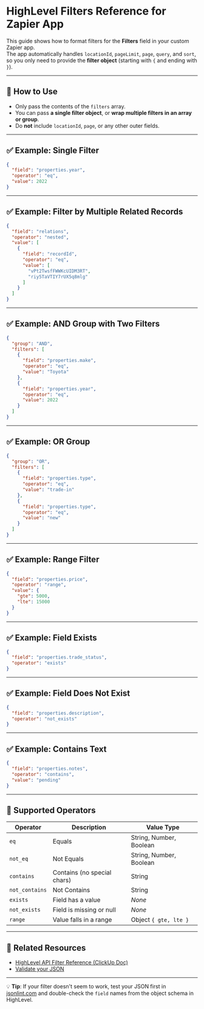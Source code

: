 # HighLevel Filters Reference for Zapier App

This guide shows how to format filters for the **Filters** field in your custom Zapier app.  
The app automatically handles `locationId`, `pageLimit`, `page`, `query`, and `sort`, so you only need to provide the **filter object** (starting with `{` and ending with `}`).

---

## 📌 How to Use

- Only pass the contents of the `filters` array.
- You can pass **a single filter object**, or **wrap multiple filters in an array or group**.
- Do **not** include `locationId`, `page`, or any other outer fields.

---

## ✅ Example: Single Filter

```json
{
  "field": "properties.year",
  "operator": "eq",
  "value": 2022
}
```

---

## ✅ Example: Filter by Multiple Related Records

```json
{
  "field": "relations",
  "operator": "nested",
  "value": [
    {
      "field": "recordId",
      "operator": "eq",
      "value": [
        "vPt2TwsfFWWKcUIDM3RT",
        "riy5TaVTIY7rUX5q8mlg"
      ]
    }
  ]
}
```

---

## ✅ Example: AND Group with Two Filters

```json
{
  "group": "AND",
  "filters": [
    {
      "field": "properties.make",
      "operator": "eq",
      "value": "Toyota"
    },
    {
      "field": "properties.year",
      "operator": "eq",
      "value": 2022
    }
  ]
}
```

---

## ✅ Example: OR Group

```json
{
  "group": "OR",
  "filters": [
    {
      "field": "properties.type",
      "operator": "eq",
      "value": "trade-in"
    },
    {
      "field": "properties.type",
      "operator": "eq",
      "value": "new"
    }
  ]
}
```

---

## ✅ Example: Range Filter

```json
{
  "field": "properties.price",
  "operator": "range",
  "value": {
    "gte": 5000,
    "lte": 15000
  }
}
```

---

## ✅ Example: Field Exists

```json
{
  "field": "properties.trade_status",
  "operator": "exists"
}
```

---

## ✅ Example: Field Does Not Exist

```json
{
  "field": "properties.description",
  "operator": "not_exists"
}
```

---

## ✅ Example: Contains Text

```json
{
  "field": "properties.notes",
  "operator": "contains",
  "value": "pending"
}
```

---

## 🧠 Supported Operators

| Operator        | Description                  | Value Type                |
|------------------|------------------------------|----------------------------|
| `eq`             | Equals                       | String, Number, Boolean    |
| `not_eq`         | Not Equals                   | String, Number, Boolean    |
| `contains`       | Contains (no special chars)  | String                     |
| `not_contains`   | Not Contains                 | String                     |
| `exists`         | Field has a value            | *None*                     |
| `not_exists`     | Field is missing or null     | *None*                     |
| `range`          | Value falls in a range       | Object `{ gte, lte }`      |

---

## 🔗 Related Resources

- [HighLevel API Filter Reference (ClickUp Doc)](https://doc.clickup.com/8631005/d/h/87cpx-277156/93bf0c2e23177b0/87cpx-379336)
- [Validate your JSON](https://jsonlint.com/)

---

💡 **Tip**: If your filter doesn't seem to work, test your JSON first in [jsonlint.com](https://jsonlint.com/) and double-check the `field` names from the object schema in HighLevel.


